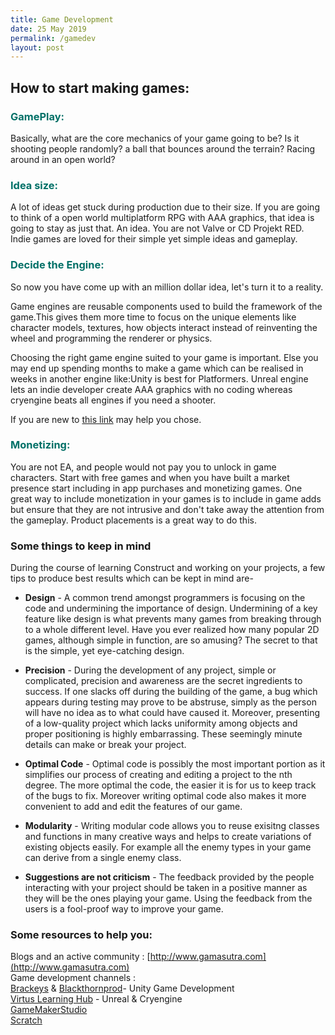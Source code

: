 ```yaml
---
title: Game Development
date: 25 May 2019
permalink: /gamedev
layout: post
---
```


## How to start making games:

### <font color="rgb(67,67,67)">GamePlay:</font>

Basically, what are the core mechanics of your game going to be? Is it shooting people randomly? a ball that bounces around the terrain? Racing around in an open world?

### <font color="rgb(67,67,67)">Idea size:</font>

A lot of ideas get stuck during production due to their size. If you are going to think of a open world multiplatform RPG with AAA graphics, that idea is going to stay as just that. An idea. You are not Valve or CD Projekt RED. Indie games are loved for their simple yet simple ideas and gameplay.

### <font color="rgb(67,67,67)">Decide the Engine:</font>

So now you have come up with an million dollar idea, let's turn it to a reality.

Game engines are reusable components used to build the framework of the game.This gives them more time to focus on the unique elements like character models, textures, how objects interact instead of reinventing the wheel and programming the renderer or physics.

Choosing the right game engine suited to your game is important. Else you may end up spending months to make a game which can be realised in weeks in another engine like:Unity is best for Platformers. Unreal engine lets an indie developer create AAA graphics with no coding whereas cryengine beats all engines if you need a shooter.

If you are new to [this link](https://www.websitetooltester.com/en/blog/best-game-engine/) may help you chose.

### <font color="rgb(67,67,67)">Monetizing:</font>

You are not EA, and people would not pay you to unlock in game characters.
Start with free games and when you have built a market presence start including in app purchases and monetizing games. One great way to include monetization in your games is to include in game adds but ensure that they are not intrusive and don't take away the attention from the gameplay. Product placements is a great way to do this.

### Some things to keep in mind

During the course of learning Construct and working on your projects, a few tips to produce best results which can be kept in mind are-

- **Design** - A common trend amongst programmers is focusing on the code and undermining the importance of design. Undermining of a key feature like design is what prevents many games from breaking through to a whole different level. Have you ever realized how many popular 2D games, although simple in function, are so amusing? The secret to that is the simple, yet eye-catching design.

* **Precision** - During the development of any project, simple or complicated, precision and awareness are the secret ingredients to success. If one slacks off during the building of the game, a bug which appears during testing may prove to be abstruse, simply as the person will have no idea as to what could have caused it. Moreover, presenting of a low-quality project which lacks uniformity among objects and proper positioning is highly embarrassing. These seemingly minute details can make or break your project.

* **Optimal Code** - Optimal code is possibly the most important portion as it simplifies our process of creating and editing a project to the nth degree. The more optimal the code, the easier it is for us to keep track of the bugs to fix. Moreover writing optimal code also makes it more convenient to add and edit the features of our game.

* **Modularity** - Writing modular code allows you to reuse exisitng classes and functions in many creative ways and helps to create variations of existing objects easily. For example all the enemy types in your game can derive from a single enemy class. 

* **Suggestions are not criticism** - The feedback provided by the people interacting with your project should be taken in a positive manner as they will be the ones playing your game. Using the feedback from the users is a fool-proof way to improve your game.

### Some resources to help you:

Blogs and an active community : [http://www.gamasutra.com](http://www.gamasutra.com)<br>
Game development channels :<br>
[Brackeys](https://www.youtube.com/channel/UCYbK_tjZ2OrIZFBvU6CCMiA) & [Blackthornprod](https://www.youtube.com/channel/UC9Z1XWw1kmnvOOFsj6Bzy2g/videos)- Unity Game Development<br>
[Virtus Learning Hub](https://www.youtube.com/user/VirtusEdu/playlists) - Unreal & Cryengine<br>
[GameMakerStudio](https://www.youtube.com/user/999Greyfox/playlists)<br>
[Scratch](https://www.youtube.com/watch?v=8lDmBU5dxBU&list=PLDbO_kJ9ZtGgpuOKneAHrrkfUtm4mXq5i)
